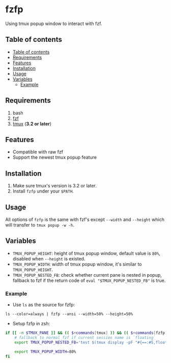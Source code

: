 # fzfp

Using tmux popup window to interact with fzf.

## Table of contents

* [Table of contents](#table-of-contents)
* [Requirements](#requirements)
* [Features](#features)
* [Installation](#installation)
* [Usage](#usage)
* [Variables](#variables)
  * [Example](#example)

## Requirements

1. bash
2. [fzf](https://github.com/junegunn/fzf)
3. [tmux](https://github.com/tmux/tmux) (**3.2 or later**)

## Features

- Compatible with raw fzf
- Support the newest tmux popup feature

## Installation

1. Make sure tmux's version is 3.2 or later.
2. Install `fzfp` under your `$PATH`.

## Usage

All options of `fzfp` is the same with fzf's except `--width` and `--height` which will transfer to
`tmux popup -w -h`.

## Variables

- `TMUX_POPUP_HEIGHT`: height of tmux popup window, default value is `80%`,
  disabled when `--height`
  is existed.
- `TMUX_POPUP_WIDTH`: width of tmux popup window, it's similar to `TMUX_POPUP_HEIGHT`.
- `TMUX_POPUP_NESTED_FB`: check whether current pane is nested in popup,
  fallback to fzf if the return code of `eval "$TMUX_POPUP_NESTED_FB"` is true.

### Example

- Use `ls` as the source for fzfp:

`ls --color=always | fzfp --ansi --width=50% --height=50%`

- Setup fzfp in zsh:

```zsh
if [[ -n $TMUX_PANE ]] && (( $+commands[tmux] )) && (( $+commands[fzfp] )); then
    # fallback to normal fzf if current session name is `floating`
    export TMUX_POPUP_NESTED_FB='test $(tmux display -pF "#{==:#S,floating}") == 1'

    export TMUX_POPUP_WIDTH=80%
fi
```
